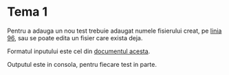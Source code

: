 # Tema 1

Pentru a adauga un nou test trebuie adaugat numele fisierului creat, pe [linia 96], sau se poate edita un fisier care exista deja.

Formatul inputului este cel din [documentul acesta].

Outputul este in consola, pentru fiecare test in parte.

[linia 96]: https://github.com/Mevas/LFA/blob/59131766bcef4cbaef1faba91a183327979d3bda/Tema%201/main.py#L96
[documentul acesta]: https://docs.google.com/document/d/1J0q6Kh10y8346D8VnM8-JYrHoRr70L5vz5LNWGS-M4I/edit